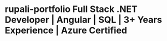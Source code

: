 # rupali-portfolio Full Stack .NET Developer | Angular | SQL | 3+ Years Experience | Azure Certified
